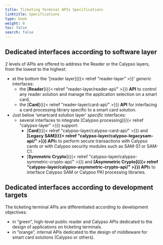 ```yaml
---
title: Ticketing Terminal APIs Specifications
linktitle: Specifications
type: book
weight: 0
toc: false
search: false
---
```


## Dedicated interfaces according to software layer
2 levels of APIs are offered to address the Reader or the Calypso layers, from the lowest to the highest:
- at the bottom the '[reader layer]({{< relref "reader-layer" >}}' _generic_ interfaces:
    - the [**Reader**]({{< relref "reader-layer/reader-api/" >}}) **API** to control any reader solution and manage the application selection on a smart card,
    - the [**Card**]({{< relref "reader-layer/card-api/" >}}) **API** for interfacing a card processing library specific to a smart card solution.
- Just below 'smartcard solution layer' _specific_ interfaces:
    - several interfaces to integrate [Calypso processing]({{< relref "calypso-layer" >}}) support:
        - [**Card**]({{< relref "calypso-layer/calypso-card-api/" >}}) and **[Legacy SAM]({{< relref "calypso-layer/calypso-legacysam-api/" >}}) API**s to perform secure transactions with Calypso cards or with Calypso security modules such as SAM-S1 or SAM-C1.
        - [**Symmetric Crypto**]({{< relref "calypso-layer/calypso-symmetric-crypto-api/" >}}) and **[Asymmetric Crypto]({{< relref "calypso-layer/calypso-asymmetric-crypto-api/" >}}) API**s to interface Calypso SAM or Calypso PKI processing libraries.

## Dedicated interfaces according to development targets
The ticketing terminal APIs are differentiated according to development objectives:
- in “green”, high-level public reader and Calypso APIs dedicated to the design of applications on ticketing terminals.
- in “orange”, internal APIs dedicated to the design of middleware for smart card solutions (Calypso or others).
